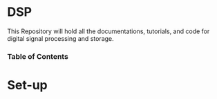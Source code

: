 # DSP 
This Repository will hold all the documentations, tutorials, and code for digital signal processing and storage.

### Table of Contents ###
# Set-up
